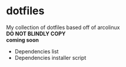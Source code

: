 # dotfiles
My collection of dotfiles based off of arcolinux  
**DO NOT BLINDLY COPY**  
**coming soon**  
- Dependencies list  
- Dependencies installer script

